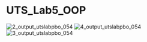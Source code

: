 # UTS_Lab5_OOP
![2_output_utslabpbo_054](https://github.com/TriSatria-054/UTS_Lab5_OOP/assets/69002190/40face40-7ba2-4782-b45d-2925b2ae03be)
![4_output_utslabpbo_054](https://github.com/TriSatria-054/UTS_Lab5_OOP/assets/69002190/d1479801-40ea-48c6-86cc-b190eeb3bdba)
![3_output_utslabpbo_054](https://github.com/TriSatria-054/UTS_Lab5_OOP/assets/69002190/dd16b656-248e-4cd4-841e-829d2b94a267)
